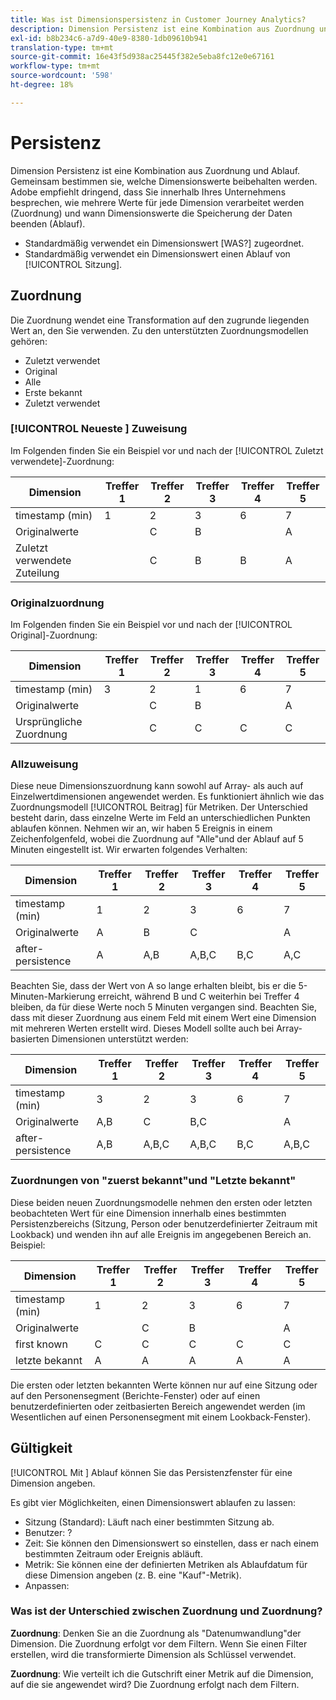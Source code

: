 ```yaml
---
title: Was ist Dimensionspersistenz in Customer Journey Analytics?
description: Dimension Persistenz ist eine Kombination aus Zuordnung und Ablauf. Gemeinsam bestimmen sie, welche Dimensionswerte beibehalten werden.
exl-id: b8b234c6-a7d9-40e9-8380-1db09610b941
translation-type: tm+mt
source-git-commit: 16e43f5d938ac25445f382e5eba8fc12e0e67161
workflow-type: tm+mt
source-wordcount: '598'
ht-degree: 18%

---
```


# Persistenz

Dimension Persistenz ist eine Kombination aus Zuordnung und Ablauf. Gemeinsam bestimmen sie, welche Dimensionswerte beibehalten werden. Adobe empfiehlt dringend, dass Sie innerhalb Ihres Unternehmens besprechen, wie mehrere Werte für jede Dimension verarbeitet werden (Zuordnung) und wann Dimensionswerte die Speicherung der Daten beenden (Ablauf).

* Standardmäßig verwendet ein Dimensionswert [WAS?] zugeordnet.
* Standardmäßig verwendet ein Dimensionswert einen Ablauf von [!UICONTROL Sitzung].

## Zuordnung

Die Zuordnung wendet eine Transformation auf den zugrunde liegenden Wert an, den Sie verwenden. Zu den unterstützten Zuordnungsmodellen gehören:

* Zuletzt verwendet
* Original
* Alle
* Erste bekannt
* Zuletzt verwendet

### [!UICONTROL Neueste ] Zuweisung

Im Folgenden finden Sie ein Beispiel vor und nach der [!UICONTROL Zuletzt verwendete]-Zuordnung:

| Dimension | Treffer 1 | Treffer 2 | Treffer 3 | Treffer 4 | Treffer 5 |
| --- | --- | --- | --- | --- | --- |
| timestamp (min) | 1 | 2 | 3 | 6 | 7 |
| Originalwerte |  | C | B |  | A |
| Zuletzt verwendete Zuteilung |  | C | B | B | A |

###  Originalzuordnung

Im Folgenden finden Sie ein Beispiel vor und nach der [!UICONTROL Original]-Zuordnung:

| Dimension | Treffer 1 | Treffer 2 | Treffer 3 | Treffer 4 | Treffer 5 |
| --- | --- | --- | --- | --- | --- |
| timestamp (min) | 3 | 2 | 1 | 6 | 7 |
| Originalwerte |  | C | B |  | A |
| Ursprüngliche Zuordnung |  | C | C | C | C |

###  Allzuweisung

Diese neue Dimensionszuordnung kann sowohl auf Array- als auch auf Einzelwertdimensionen angewendet werden. Es funktioniert ähnlich wie das Zuordnungsmodell [!UICONTROL Beitrag] für Metriken. Der Unterschied besteht darin, dass einzelne Werte im Feld an unterschiedlichen Punkten ablaufen können. Nehmen wir an, wir haben 5 Ereignis in einem Zeichenfolgenfeld, wobei die Zuordnung auf &quot;Alle&quot;und der Ablauf auf 5 Minuten eingestellt ist. Wir erwarten folgendes Verhalten:

| Dimension | Treffer 1 | Treffer 2 | Treffer 3 | Treffer 4 | Treffer 5 |
| --- | --- | --- | --- | --- | --- |
| timestamp (min) | 1 | 2 | 3 | 6 | 7 |
| Originalwerte | A | B | C |  | A |
| after-persistence | A | A,B | A,B,C | B,C | A,C |

Beachten Sie, dass der Wert von A so lange erhalten bleibt, bis er die 5-Minuten-Markierung erreicht, während B und C weiterhin bei Treffer 4 bleiben, da für diese Werte noch 5 Minuten vergangen sind. Beachten Sie, dass mit dieser Zuordnung aus einem Feld mit einem Wert eine Dimension mit mehreren Werten erstellt wird. Dieses Modell sollte auch bei Array-basierten Dimensionen unterstützt werden:

| Dimension | Treffer 1 | Treffer 2 | Treffer 3 | Treffer 4 | Treffer 5 |
| --- | --- | --- | --- | --- | --- |
| timestamp (min) | 3 | 2 | 3 | 6 | 7 |
| Originalwerte | A,B | C | B,C |  | A |
| after-persistence | A,B | A,B,C | A,B,C | B,C | A,B,C |

### Zuordnungen von &quot;zuerst bekannt&quot;und &quot;Letzte bekannt&quot;

Diese beiden neuen Zuordnungsmodelle nehmen den ersten oder letzten beobachteten Wert für eine Dimension innerhalb eines bestimmten Persistenzbereichs (Sitzung, Person oder benutzerdefinierter Zeitraum mit Lookback) und wenden ihn auf alle Ereignis im angegebenen Bereich an. Beispiel: 

| Dimension | Treffer 1 | Treffer 2 | Treffer 3 | Treffer 4 | Treffer 5 |
| --- | --- | --- | --- | --- | --- |
| timestamp (min) | 1 | 2 | 3 | 6 | 7 |
| Originalwerte |  | C | B |  | A |
| first known | C | C | C | C | C |
| letzte bekannt | A | A | A | A | A |

Die ersten oder letzten bekannten Werte können nur auf eine Sitzung oder auf den Personensegment (Berichte-Fenster) oder auf einen benutzerdefinierten oder zeitbasierten Bereich angewendet werden (im Wesentlichen auf einen Personensegment mit einem Lookback-Fenster).

## Gültigkeit

[!UICONTROL Mit ] Ablauf können Sie das Persistenzfenster für eine Dimension angeben.

Es gibt vier Möglichkeiten, einen Dimensionswert ablaufen zu lassen:

* Sitzung (Standard): Läuft nach einer bestimmten Sitzung ab.
* Benutzer: ?
* Zeit: Sie können den Dimensionswert so einstellen, dass er nach einem bestimmten Zeitraum oder Ereignis abläuft.
* Metrik: Sie können eine der definierten Metriken als Ablaufdatum für diese Dimension angeben (z. B. eine &quot;Kauf&quot;-Metrik).
* Anpassen:

### Was ist der Unterschied zwischen Zuordnung und Zuordnung?

**Zuordnung**: Denken Sie an die Zuordnung als &quot;Datenumwandlung&quot;der Dimension. Die Zuordnung erfolgt vor dem Filtern. Wenn Sie einen Filter erstellen, wird die transformierte Dimension als Schlüssel verwendet.

**Zuordnung**: Wie verteilt ich die Gutschrift einer Metrik auf die Dimension, auf die sie angewendet wird? Die Zuordnung erfolgt nach dem Filtern.
